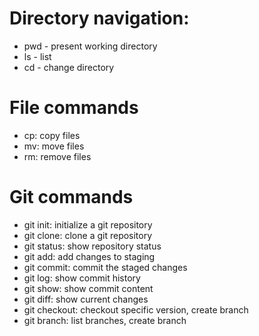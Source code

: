# Directory navigation:

- pwd - present working directory
- ls - list
- cd - change directory

# File commands

- cp: copy files
- mv: move files
- rm: remove files

# Git commands
- git init: initialize a git repository
- git clone: clone a git repository
- git status: show repository status
- git add: add changes to staging
- git commit: commit the staged changes
- git log: show commit history
- git show: show commit content
- git diff: show current changes
- git checkout: checkout specific version, create branch
- git branch: list branches, create branch
